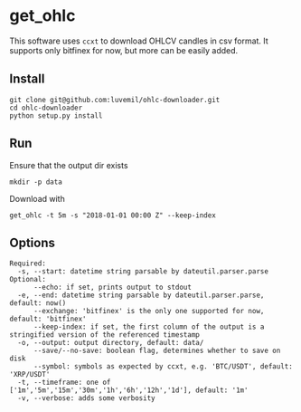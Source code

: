 # get_ohlc

This software uses `ccxt` to download OHLCV candles in csv format.
It supports only bitfinex for now, but more can be easily added.


## Install

```
git clone git@github.com:luvemil/ohlc-downloader.git
cd ohlc-downloader
python setup.py install
```

## Run

Ensure that the output dir exists
```
mkdir -p data
```

Download with
```
get_ohlc -t 5m -s "2018-01-01 00:00 Z" --keep-index
```

## Options

```
Required:
  -s, --start: datetime string parsable by dateutil.parser.parse
Optional:
      --echo: if set, prints output to stdout
  -e, --end: datetime string parsable by dateutil.parser.parse, default: now()
      --exchange: 'bitfinex' is the only one supported for now, default: 'bitfinex'
      --keep-index: if set, the first column of the output is a stringified version of the referenced timestamp
  -o, --output: output directory, default: data/
      --save/--no-save: boolean flag, determines whether to save on disk
      --symbol: symbols as expected by ccxt, e.g. 'BTC/USDT', default: 'XRP/USDT'
  -t, --timeframe: one of ['1m','5m','15m','30m','1h','6h','12h','1d'], default: '1m'
  -v, --verbose: adds some verbosity
```
